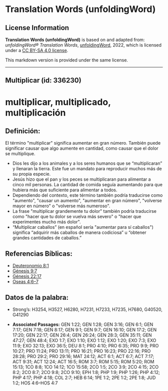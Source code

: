 # Translation Words (unfoldingWord)

## License Information

**Translation Words (unfoldingWord)** is based on and adapted from: _unfoldingWord® Translation Words_, [unfoldingWord](https://unfoldingword.org/utw), 2022, which is licensed under a [CC BY-SA 4.0 license](https://creativecommons.org/licenses/by-sa/4.0/legalcode.en).

This markdown version is provided under the same license.



--------------------------------

## Multiplicar (id: 336230)

multiplicar, multiplicado, multiplicación
=========================================

Definición:
-----------

El término "multiplicar" significa aumentar en gran número. También puede significar causar que algo aumente en cantidad, como causar que el dolor se multiplique.

* Dios les dijo a los animales y a los seres humanos que se “multiplicaran” y llenaran la tierra. Este fue un mandato para reproducir muchos más de su propia especie.
* Jesús hizo que el pan y los peces se multiplicaran para alimentar a cinco mil personas. La cantidad de comida seguía aumentando para que hubiera más que suficiente para alimentar a todos.
* Dependiendo del contexto, este término también podría traducirse como "aumento", "causar un aumento", "aumentar en gran número", "volverse mayor en número" o "volverse más numeroso".
* La frase "multiplicar grandemente tu dolor" también podría traducirse como "hacer que tu dolor se vuelva más severo" o "hacer que experimentes mucho más dolor".
* “Multiplicar caballos” (en español sería "aumentar para sí caballos") significa “adquirir más caballos de manera codiciosa” u “obtener grandes cantidades de caballos.”

Referencias Bíblicas:
---------------------

* [Deuteronomio 8:1](https://ref.ly/Deut8:1)
* [Génesis 9:7](https://ref.ly/Gen9:7)
* [Génesis 22:17](https://ref.ly/Gen22:17)
* [Oseas 4:6–7](https://ref.ly/Hos4:6-Hos4:7)

Datos de la palabra:
--------------------

* Strong’s: H3254, H3527, H6280, H7231, H7233, H7235, H7680, G40520, G41290

* **Associated Passages:** GEN 1:22; GEN 1:28; GEN 3:16; GEN 6:1; GEN 7:17; GEN 7:18; GEN 8:17; GEN 9:1; GEN 9:7; GEN 16:10; GEN 17:2; GEN 17:20; GEN 22:17; GEN 26:4; GEN 26:24; GEN 28:3; GEN 35:11; GEN 47:27; GEN 48:4; EXO 1:7; EXO 1:10; EXO 1:12; EXO 1:20; EXO 7:3; EXO 11:9; EXO 32:13; EXO 36:5; DEU 8:1; PRO 4:10; PRO 6:35; PRO 9:9; PRO 10:27; PRO 11:24; PRO 13:11; PRO 16:21; PRO 16:23; PRO 22:16; PRO 28:28; PRO 29:2; PRO 29:16; MAT 24:12; ACT 6:1; ACT 6:7; ACT 7:17; ACT 9:31; ACT 12:24; ACT 16:5; ROM 3:7; ROM 5:15; ROM 5:20; ROM 15:13; 1CO 8:8; 1CO 14:12; 1CO 15:58; 2CO 1:5; 2CO 3:9; 2CO 4:15; 2CO 8:2; 2CO 8:7; 2CO 9:8; 2CO 9:10; EPH 1:8; PHP 1:9; PHP 1:26; PHP 4:12; PHP 4:17; PHP 4:18; COL 2:7; HEB 6:14; 1PE 1:2; 2PE 1:2; 2PE 1:8; JUD 1:2; HOS 4:6–HOS 4:7

